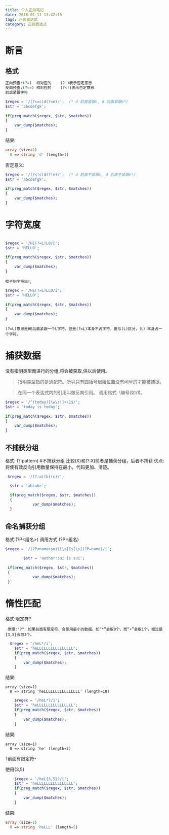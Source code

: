 ```yaml
---
title: 个人正则笔记
date: 2018-01-11 13:42:15
tags: 正则表达式
category: 正则表达式
---
```


# 断言

## 格式

```php
正向预查:(?=)  相对应的    (?!)表示否定意思
反向预查:(?<=) 相对应的    (?<!)表示否定意思
前后紧跟字符
```


```php
$regex = '/(?<=c)d(?=e)/';  /* d 前面紧跟c, d 后面紧跟e*/
$str = 'abcdefgk';
 
if(preg_match($regex, $str, $matches))
{
    var_dump($matches);
}
```

结果:

```php
array (size=1)
  0 => string 'd' (length=1)
```

否定意义:

```php
$regex = '/(?<!c)d(?!e)/';  /* d 前面不紧跟c, d 后面不紧跟e*/
$str = 'abcdefgk';
 
if(preg_match($regex, $str, $matches))
{
    var_dump($matches);
}
```

# 字符宽度

```php

$regex = '/HE(?=L)LO/i';
$str = 'HELLO';
 
if(preg_match($regex, $str, $matches))
{
    var_dump($matches);
}
```

`找不到字符串!`;

```php
$regex = '/HE(?=L)LLO/i';
$str = 'HELLO';
 
if(preg_match($regex, $str, $matches))
{
    var_dump($matches);
}
```

`(?=L)意思是HE后面紧跟一个L字符。但是(?=L)本身不占字符，要与(L)区分，（L）本身占一个字符。`


# 捕获数据

没有指明类型而进行的分组,将会被获取,供以后使用。
> 指明类型指的是通配符。所以只有圆括号起始位置没有问号的才能被捕捉。

> 在同一个表达式内的引用叫做反向引用。
> 调用格式: \编号(如\1)。


```php
$regex = '/^(today)[\w\s!]+\1$/';    
$str = 'today is today';
 
if(preg_match($regex, $str, $matches))
{
    var_dump($matches);
}
```

## 不捕获分组

   格式:   (?:pattern)  #不捕获分组  比较(X)和(?:X)前者是捕获分组，后者不捕获
   优点:将使有效反向引用数量保持在最小，代码更加、清楚。

```php
 $regex = '/(?:a)(b)(c)/';

  $str = 'abcabc';

  if(preg_match($regex, $str, $matches))
  {
            var_dump($matches);
  }
```

## 命名捕获分组

 格式:(?P<组名>) 调用方式 (?P=组名)

```php
$regex = '/(?P<name>sui)[\s]Is[\s](?P=name)/i';

        $str = 'author:sui Is sui';
        
 if(preg_match($regex, $str, $matches))
 {
            var_dump($matches);
 }
```

# 惰性匹配

 格式:限定符?

     原理:"?"：如果前面有限定符，会使用最小的数据。如“*”会取0个，而“+”会取1个，如过是{3,5}会取3个。


```php
  $regex = '/heL*/i';
    $str = 'heLLLLLLLLLLLLLLLL';
    if(preg_match($regex, $str, $matches))
    {
        var_dump($matches);
    }
```
结果: 

```
array (size=1)
  0 => string 'heLLLLLLLLLLLLLLLL' (length=18)
```

```php
 	$regex = '/heL*?/i';
    $str = 'heLLLLLLLLLLLLLLLL';
    if(preg_match($regex, $str, $matches))
    {
        var_dump($matches);
    }
```

结果:

```
array (size=1)
  0 => string 'he' (length=2)
```

`?`前面有限定符`*`

使用{3,5}

```php
	$regex = '/heL{3,5}?/i';
    $str = 'heLLLLLLLLLLLLLLLL';
    if(preg_match($regex, $str, $matches))
    {
        var_dump($matches);
    }
```

结果:

```php
array (size=1)
  0 => string 'heLLL' (length=5)
```


